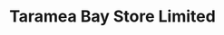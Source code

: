 ---
title: "Taramea Bay Store Limited"
url: /riverton-aparima/taramea-bay-store-limited/
shop: Supermarkt
---